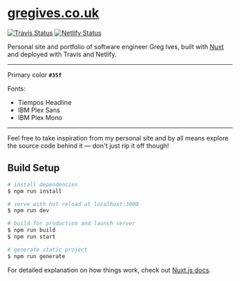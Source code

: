 # [gregives.co.uk](https://gregives.co.uk)

[![Travis Status](https://travis-ci.org/gregives/gregives.co.uk.svg?branch=master)](https://travis-ci.org/gregives/gregives.co.uk)
[![Netlify Status](https://api.netlify.com/api/v1/badges/9d27f2de-e50e-4a8c-a262-6a24e4a663a8/deploy-status)](https://app.netlify.com/sites/gregives/deploys)

Personal site and portfolio of software engineer Greg Ives, built with [Nuxt](https://nuxtjs.org) and deployed with Travis and Netlify.

---

Primary color **`#35f`**

Fonts:
- Tiempos Headline
- IBM Plex Sans
- IBM Plex Mono

---

Feel free to take inspiration from my personal site and by all means explore the source code behind it &mdash; don't just rip it off though!

## Build Setup

``` bash
# install dependencies
$ npm run install

# serve with hot reload at localhost:3000
$ npm run dev

# build for production and launch server
$ npm run build
$ npm run start

# generate static project
$ npm run generate
```

For detailed explanation on how things work, check out [Nuxt.js docs](https://nuxtjs.org).

